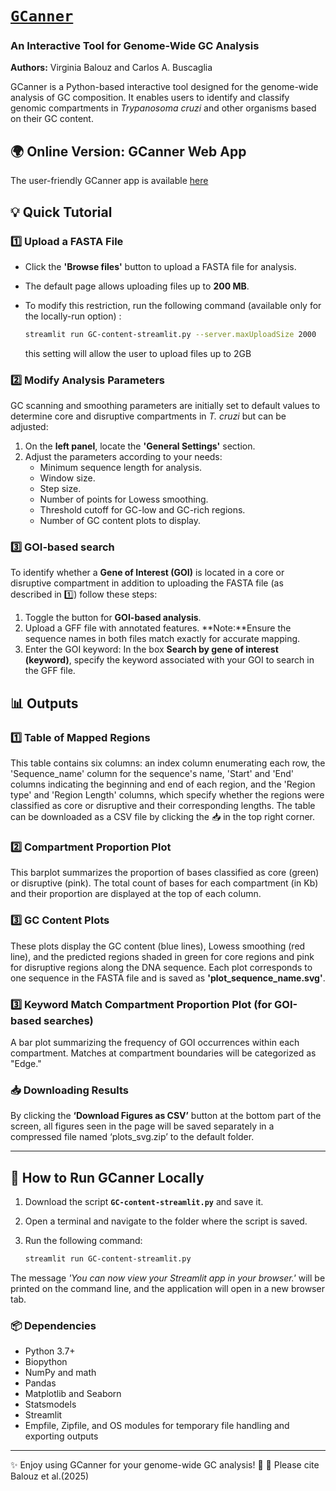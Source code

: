 # [`GCanner`](https://gcanner.streamlit.app/)
### An Interactive Tool for Genome-Wide GC Analysis  
**Authors:** Virginia Balouz and Carlos A. Buscaglia  

GCanner is a Python-based interactive tool designed for the genome-wide analysis of GC composition. It enables users to identify and classify genomic compartments in *Trypanosoma cruzi* and other organisms based on their GC content.

## 🌍 Online Version: GCanner Web App
The user-friendly GCanner app is available [here](https://gcanner.streamlit.app/)

## 💡 Quick Tutorial

### 1️⃣ Upload a FASTA File
- Click the **'Browse files'** button to upload a FASTA file for analysis.
- The default page allows uploading files up to **200 MB**.
- To modify this restriction, run the following command (available only for the locally-run option) :

  ```bash
  streamlit run GC-content-streamlit.py --server.maxUploadSize 2000
  ```
    this setting will allow the user to upload files up to 2GB
### 2️⃣ Modify Analysis Parameters
GC scanning and smoothing parameters are initially set to default values to determine core and disruptive compartments in *T. cruzi* but can be adjusted:
  1. On the **left panel**, locate the **'General Settings'** section.
  2. Adjust the parameters according to your needs:
     - Minimum sequence length for analysis.
     - Window size.
     - Step size.
     - Number of points for Lowess smoothing.
     - Threshold cutoff for GC-low and GC-rich regions.
     - Number of GC content plots to display.

### 3️⃣ GOI-based search
To identify whether a **Gene of Interest (GOI)** is located in a core or disruptive compartment in addition to uploading the FASTA file (as described in 1️⃣) follow these steps:

  1. Toggle the button for **GOI-based analysis**.
  2. Upload a GFF file with annotated features. **Note:**Ensure the sequence names in both files match exactly for accurate mapping.
  3. Enter the GOI keyword: In the box **Search by gene of interest (keyword)**, specify the keyword associated with your GOI to search in the GFF file.   

## 📊 Outputs
### 1️⃣ Table of Mapped Regions
This table contains six columns: an index column enumerating each row, the 'Sequence_name' column for the sequence's name, 'Start' and 'End' columns indicating the beginning and end of each region, and the 'Region type' and 'Region Length' columns, which specify whether the regions were classified as core or disruptive and their corresponding lengths.
The table can be downloaded as a CSV file by clicking the 📥 in the top right corner.

### 2️⃣ Compartment Proportion Plot
This barplot summarizes the proportion of bases classified as core (green) or disruptive (pink). The total count of bases for each compartment (in Kb) and their proportion are displayed at the top of each column.

### 3️⃣ GC Content Plots
These plots display the GC content (blue lines), Lowess smoothing (red line), and the predicted regions shaded in green for core regions and pink for disruptive regions along the DNA sequence. Each plot corresponds to one sequence in the FASTA file and is saved as **'plot_sequence_name.svg'**.

### 3️⃣ Keyword Match Compartment Proportion Plot (for GOI-based searches)
A bar plot summarizing the frequency of GOI occurrences within each compartment. Matches at compartment boundaries will be categorized as "Edge."

### 📥 Downloading Results
By clicking the **‘Download Figures as CSV’** button at the bottom part of the screen, all figures seen in the page will be saved separately in a compressed file named ‘plots_svg.zip’ to the default folder.

---

## 🚀 How to Run GCanner Locally
1. Download the script **`GC-content-streamlit.py`** and save it.
2. Open a terminal and navigate to the folder where the script is saved.
3. Run the following command:

   ```bash
   streamlit run GC-content-streamlit.py
   ```

The message *'You can now view your Streamlit app in your browser.'* will be printed on the command line, and the application will open in a new browser tab.

### 📦 Dependencies

- Python 3.7+
- Biopython
- NumPy and math
- Pandas
- Matplotlib and Seaborn
- Statsmodels
- Streamlit
- Empfile, Zipfile, and OS modules for temporary file handling and exporting outputs
---
✨ Enjoy using GCanner for your genome-wide GC analysis! 🚀
📖 Please cite Balouz et al.(2025)

